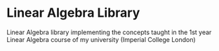 # Linear Algebra Library

Linear Algebra library implementing the concepts taught in the 1st year Linear Algebra course of my university (Imperial College London)
